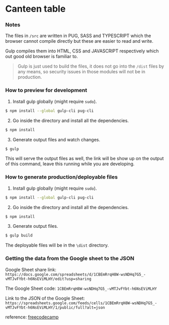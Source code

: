 # Canteen table

### Notes

The files in `/src` are written in PUG, SASS and TYPESCRIPT which the browser cannot compile directly but these are easier to read and write.

Gulp compiles them into HTML, CSS and JAVASCRIPT respectively which out good old browser is familiar to.

> Gulp is just used to build the files, it does not go into the `/dist` files by any means, so security issues in those modules will not be in production.

### How to preview for development


1) Install gulp globally (might require `sudo`).

```bash
$ npm install --global gulp-cli pug-cli
```

2) Go inside the directory and install all the dependencies.
```bash
$ npm install
```

3) Generate output files and watch changes.
```bash
$ gulp
```

This will serve the output files as well, the link will be show up on the output of this command, leave this running while you are developing.

### How to generate production/deployable files


1) Install gulp globally (might require `sudo`).

```bash
$ npm install --global gulp-cli pug-cli
```

2) Go inside the directory and install all the dependencies.
```bash
$ npm install
```

3) Generate output files.
```bash
$ gulp build
```

The deployable files will be in the `\dist` directory.


### Getting the data from the Google sheet to the JSON

Google Sheet share link: `https://docs.google.com/spreadsheets/d/1CBEmRrqH8W-wsNDHq7G5_-vMTJvFYbt-h6NsEViMLHY/edit?usp=sharing`

The Google Sheet code: `1CBEmRrqH8W-wsNDHq7G5_-vMTJvFYbt-h6NsEViMLHY`

Link to the JSON of the Google Sheet: `https://spreadsheets.google.com/feeds/cells/1CBEmRrqH8W-wsNDHq7G5_-vMTJvFYbt-h6NsEViMLHY/1/public/full?alt=json`

reference: [freecodecamp](https://www.freecodecamp.org/news/cjn-google-sheets-as-json-endpoint/)
